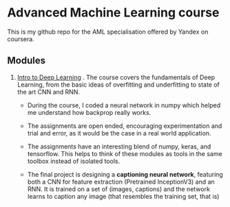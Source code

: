 # Advanced Machine Learning course

This is my github repo for the AML specialisation offered by Yandex on coursera. 

## Modules
1. [Intro to Deep Learning](https://www.coursera.org/learn/intro-to-deep-learning/) . The course covers the fundamentals of Deep Learning, from the basic ideas of overfitting and underfitting to state of the art CNN and RNN.
	
	- During the course, I coded a neural network in numpy which 	helped me understand how backprop really works. 
		
	- The assignments are open ended, encouraging experimentation and trial and error, as it would be the case in a real world application.
		
	- The assignments have an interesting blend of numpy, keras, and tensorflow. This helps to think of these modules as tools in the same toolbox instead of isolated tools.
		
	- The final project is designing a **captioning neural network**, featuring both a CNN for feature extraction (Pretrained InceptionV3) and an RNN. It is trained on a set of (images, captions) and the network learns to caption any image (that resembles the training set, that is)